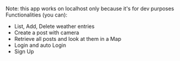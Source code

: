 Note: this app works on localhost only because it's for dev purposes
Functionalities (you can):
- List, Add, Delete weather entries
- Create a post with camera
- Retrieve all posts and look at them in a Map
- Login and auto Login
- Sign Up